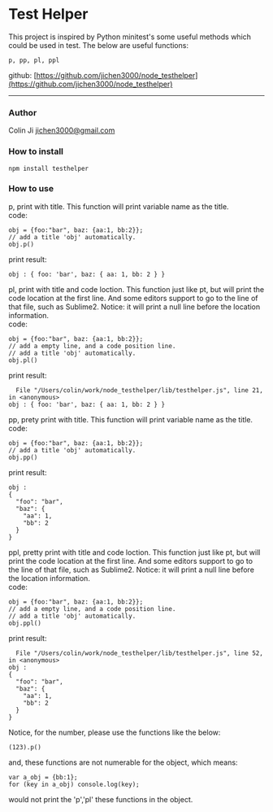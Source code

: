 # Test Helper

This project is inspired by Python minitest's some useful methods which could be used in test.
The below are useful functions:

    p, pp, pl, ppl

github: [https://github.com/jichen3000/node_testhelper](https://github.com/jichen3000/node_testhelper)

-----------------------

### Author

Colin Ji <jichen3000@gmail.com>


### How to install

    npm install testhelper

### How to use

p, print with title. This function will print variable name as the title.
<br>code:
    
    obj = {foo:"bar", baz: {aa:1, bb:2}};
    // add a title 'obj' automatically.
    obj.p()

print result:

    obj : { foo: 'bar', baz: { aa: 1, bb: 2 } }

pl, print with title and code loction. This function just like pt, but will print
the code location at the first line.
And some editors support to go to the line of that file, such as Sublime2.
Notice: it will print a null line before the location information.
<br>code:
    
    obj = {foo:"bar", baz: {aa:1, bb:2}};
    // add a empty line, and a code position line.
    // add a title 'obj' automatically.
    obj.pl()

print result:


      File "/Users/colin/work/node_testhelper/lib/testhelper.js", line 21, in <anonymous>
    obj : { foo: 'bar', baz: { aa: 1, bb: 2 } }

pp, prety print with title. This function will print variable name as the title.
<br>code:
    
    obj = {foo:"bar", baz: {aa:1, bb:2}};
    // add a title 'obj' automatically.
    obj.pp()

print result:

    obj : 
    {
      "foo": "bar",
      "baz": {
        "aa": 1,
        "bb": 2
      }
    }

ppl, pretty print with title and code loction. This function just like pt, but will print
the code location at the first line.
And some editors support to go to the line of that file, such as Sublime2.
Notice: it will print a null line before the location information.
<br>code:
    
    obj = {foo:"bar", baz: {aa:1, bb:2}};
    // add a empty line, and a code position line.
    // add a title 'obj' automatically.
    obj.ppl()

print result:


      File "/Users/colin/work/node_testhelper/lib/testhelper.js", line 52, in <anonymous>
    obj : 
    {
      "foo": "bar",
      "baz": {
        "aa": 1,
        "bb": 2
      }
    }

Notice, for the number, please use the functions like the below:

    (123).p()

and, these functions are not numerable for the object, which means:

    var a_obj = {bb:1};
    for (key in a_obj) console.log(key);

would not print the 'p','pl' these functions in the object.
